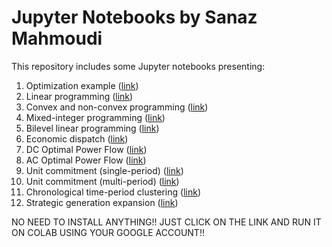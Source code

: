 # Jupyter Notebooks by Sanaz Mahmoudi

This repository includes some Jupyter notebooks presenting:

1. Optimization example ([link](https://colab.research.google.com/github/salvapineda/notebooks/blob/main/OptimizationExample.ipynb))
2. Linear programming ([link](https://colab.research.google.com/github/salvapineda/notebooks/blob/main/LinearProgrammingPython.ipynb))
3. Convex and non-convex programming ([link](https://colab.research.google.com/github/salvapineda/notebooks/blob/main/Convex_NonConvex.ipynb))
4. Mixed-integer programming ([link](https://colab.research.google.com/github/salvapineda/notebooks/blob/main/BranchAndBound.ipynb))
5. Bilevel linear programming ([link](https://colab.research.google.com/github/salvapineda/notebooks/blob/main/BilevelProgramming.ipynb))
6. Economic dispatch ([link](https://colab.research.google.com/github/salvapineda/notebooks/blob/main/EconomicDispatch.ipynb))
7. DC Optimal Power Flow ([link](https://colab.research.google.com/github/salvapineda/notebooks/blob/main/NetworkEconomicDispatch.ipynb))
8. AC Optimal Power Flow ([link](https://colab.research.google.com/github/salvapineda/notebooks/blob/main/AC_OptimalPowerFlow.ipynb))
9. Unit commitment (single-period) ([link](https://colab.research.google.com/github/salvapineda/notebooks/blob/main/UnitCommitment.ipynb))
10. Unit commitment (multi-period) ([link](https://colab.research.google.com/github/salvapineda/notebooks/blob/main/UnitCommitment.ipynb))
11. Chronological time-period clustering ([link](https://colab.research.google.com/github/salvapineda/notebooks/blob/main/ChronologicalClustering.ipynb))
12. Strategic generation expansion ([link](https://colab.research.google.com/github/salvapineda/notebooks/blob/main/StrategicGenerationExpansion.ipynb))

NO NEED TO INSTALL ANYTHING!! JUST CLICK ON THE LINK AND RUN IT ON COLAB USING YOUR GOOGLE ACCOUNT!!
